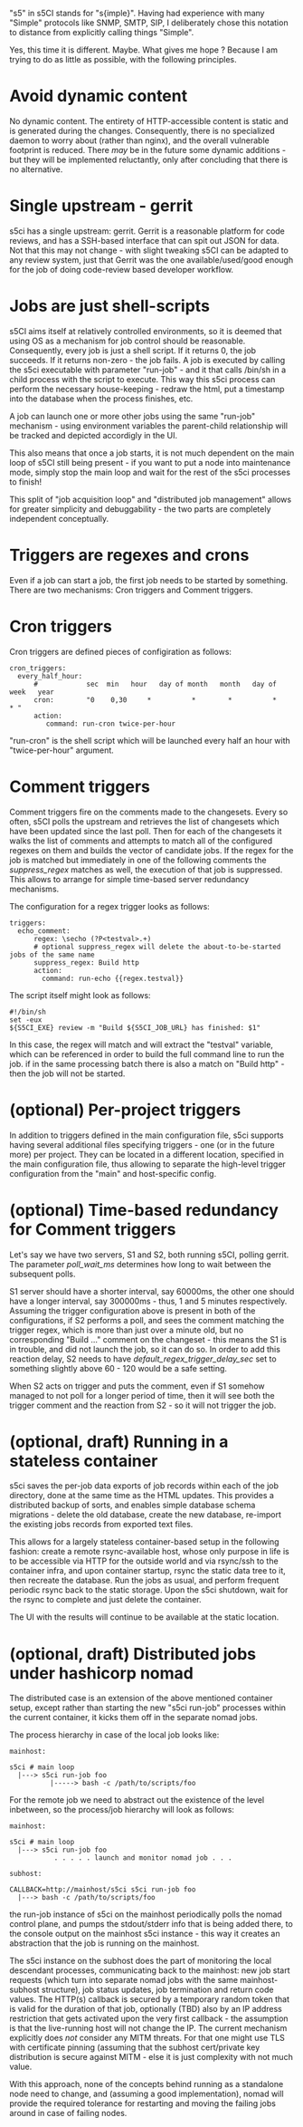 "s5" in s5CI stands for "s{imple}". Having had experience with many "Simple" protocols like SNMP, SMTP, SIP,
I deliberately chose this notation to distance from explicitly calling things "Simple".

Yes, this time it is different. Maybe. What gives me hope ? Because I am trying to do as little as possible,
with the following principles.

Avoid dynamic content
=====================

No dynamic content. The entirety of HTTP-accessible content is static and is generated during the changes.
Consequently, there is no specialized daemon to worry about (rather than nginx), and the overall vulnerable
footprint is reduced. There *may* be in the future some dynamic additions - but they will be implemented
reluctantly, only after concluding that there is no alternative.

Single upstream - gerrit
========================

s5ci has a single upstream: gerrit. Gerrit is a reasonable platform for code reviews, and has a SSH-based
interface that can spit out JSON for data. Not that this may not change - with slight tweaking s5CI can be
adapted to any review system, just that Gerrit was the one available/used/good enough for the job of doing
code-review based developer workflow.

Jobs are just shell-scripts
===========================

s5CI aims itself at relatively controlled environments, so it is deemed that using OS as a mechanism
for job control should be reasonable. Consequently, every job is just a shell script. If it returns 0,
the job succeeds. If it returns non-zero - the job fails. A job is executed by calling the s5ci executable
with parameter "run-job" - and it that calls /bin/sh in a child process with the script to execute.
This way this s5ci process can perform the necessary house-keeping - redraw the html, put a timestamp
into the database when the process finishes, etc.

A job can launch one or more other jobs using the same "run-job" mechanism - using environment variables
the parent-child relationship will be tracked and depicted accordigly in the UI.

This also means that once a job starts, it is not much dependent on the main loop of s5CI still being
present - if you want to put a node into maintenance mode, simply stop the main loop and wait for
the rest of the s5ci processes to finish!

This split of "job acquisition loop" and "distributed job management" allows for greater simplicity
and debuggability - the two parts are completely independent conceptually.

Triggers are regexes and crons
==============================

Even if a job can start a job, the first job needs to be started by something. There are two mechanisms:
Cron triggers and Comment triggers.


Cron triggers
=============

Cron triggers are defined pieces of configiration as follows:

```
cron_triggers:
  every_half_hour:
      #            sec  min   hour   day of month   month   day of week   year
      cron:        "0    0,30     *          *        *          *          * "
      action:
         command: run-cron twice-per-hour
```

"run-cron" is the shell script which will be launched every half an hour with "twice-per-hour" argument.

Comment triggers
================

Comment triggers fire on the comments made to the changesets. Every so often, s5CI polls the upstream and
retrieves the list of changesets which have been updated since the last poll. Then for each of the changesets
it walks the list of comments and attempts to match all of the configured regexes on them and builds
the vector of candidate jobs. If the regex for the job is matched but immediately in one of the following
comments the *suppress_regex* matches as well, the execution of that job is suppressed. This allows to arrange
for simple time-based server redundancy mechanisms.

The configuration for a regex trigger looks as follows:

```
triggers:
  echo_comment:
      regex: \secho (?P<testval>.+)
      # optional suppress_regex will delete the about-to-be-started jobs of the same name
      suppress_regex: Build http
      action:
        command: run-echo {{regex.testval}}
```

The script itself might look as follows:

```
#!/bin/sh
set -eux
${S5CI_EXE} review -m "Build ${S5CI_JOB_URL} has finished: $1"
```

In this case, the regex will match and will extract the "testval" variable, which can be referenced
in order to build the full command line to run the job. if in the same processing batch there is also
a match on "Build http" - then the job will not be started.

(optional) Per-project triggers
===============================

In addition to triggers defined in the main configuration file, s5ci supports having several
additional files specifying triggers - one (or in the future more) per project.
They can be located in a different location, specified in the main configuration file,
thus allowing to separate the high-level trigger configuration from the "main" and host-specific config.


(optional) Time-based redundancy for Comment triggers
=====================================================

Let's say we have two servers, S1 and S2, both running s5CI, polling gerrit.
The parameter *poll_wait_ms* determines how long to wait between the subsequent polls.

S1 server should have a shorter interval, say 60000ms, the other one should have a longer interval,
say 300000ms - thus, 1 and 5 minutes respectively. Assuming the trigger configuration above is
present in both of the configurations, if S2 performs a poll, and sees the comment
matching the trigger regex, which is more than just over a minute old, but no corresponding
"Build ..." comment on the changeset - this means the S1 is in trouble, and did not launch
the job, so it can do so. In order to add this reaction delay, S2 needs to have
*default_regex_trigger_delay_sec* set to something slightly above 60 - 120 would be a safe setting.

When S2 acts on trigger and puts the comment, even if S1 somehow managed to not poll for a longer
period of time, then it will see both the trigger comment and the reaction from S2 - so it will
not trigger the job.

(optional, draft) Running in a stateless container
==================================================

s5ci saves the per-job data exports of job records within each of the job directory, done
at the same time as the HTML updates. This provides a distributed backup of sorts, and enables
simple database schema migrations - delete the old database, create the new database, re-import
the existing jobs records from exported text files.

This allows for a largely stateless container-based setup in the following fashion:
create a remote rsync-available host, whose only purpose in life is to be accessible via HTTP for
the outside world and via rsync/ssh to the container infra, and upon container startup,
rsync the static data tree to it, then recreate the database. Run the jobs as usual,
and perform frequent periodic rsync back to the static storage. Upon the s5ci shutdown,
wait for the rsync to complete and just delete the container.

The UI with the results will continue to be available at the static location.

(optional, draft) Distributed jobs under hashicorp nomad
==========================================================

The distributed case is an extension of the above mentioned container setup, except rather
than starting the new "s5ci run-job" processes within the current container, it kicks them
off in the separate nomad jobs. 

The process hierarchy in case of the local job looks like:

```
mainhost:

s5ci # main loop
  |---> s5ci run-job foo
          |-----> bash -c /path/to/scripts/foo
```

For the remote job we need to abstract out the existence of the level inbetween, so the 
process/job hierarchy will look as follows:

```
mainhost:

s5ci # main loop
  |---> s5ci run-job foo
           . . . . . launch and monitor nomad job . . . 

subhost:

CALLBACK=http://mainhost/s5ci s5ci run-job foo 
  |---> bash -c /path/to/scripts/foo

```

the run-job instance of s5ci on the mainhost periodically polls the nomad control plane,
and pumps the stdout/stderr info that is being added there, to the console output on the mainhost
s5ci instance - this way it creates an abstraction that the job is running on the mainhost.

The s5ci instance on the subhost does the part of monitoring the local descendant processes,
communicating back to the mainhost: new job start requests (which turn into separate nomad jobs
with the same mainhost-subhost structure), job status updates, job termination and return code
values. The HTTP(s) callback is secured by a temporary random token that is valid for the duration of
that job, optionally (TBD) also by an IP address restriction that gets activated upon the very first
callback - the assumption is that the live-running host will not change the IP. The current
mechanism explicitly does *not* consider any MITM threats. For that one might use TLS with
certificate pinning (assuming that the subhost cert/private key distribution is secure
against MITM - else it is just complexity with not much value.

With this approach, none of the concepts behind running as a standalone node need to change,
and (assuming a good implementation), nomad will provide the required tolerance for restarting
and moving the failing jobs around in case of failing nodes.



